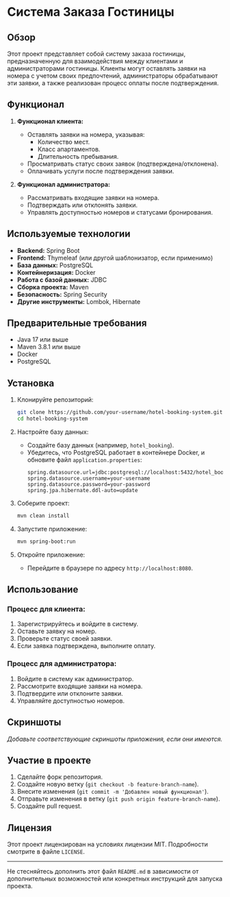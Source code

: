 # Система Заказа Гостиницы

## Обзор
Этот проект представляет собой систему заказа гостиницы, предназначенную для взаимодействия между клиентами и администраторами гостиницы. Клиенты могут оставлять заявки на номера с учетом своих предпочтений, администраторы обрабатывают эти заявки, а также реализован процесс оплаты после подтверждения.

## Функционал
1. **Функционал клиента:**
    - Оставлять заявки на номера, указывая:
        - Количество мест.
        - Класс апартаментов.
        - Длительность пребывания.
    - Просматривать статус своих заявок (подтверждена/отклонена).
    - Оплачивать услуги после подтверждения заявки.

2. **Функционал администратора:**
    - Рассматривать входящие заявки на номера.
    - Подтверждать или отклонять заявки.
    - Управлять доступностью номеров и статусами бронирования.

## Используемые технологии
- **Backend:** Spring Boot
- **Frontend:** Thymeleaf (или другой шаблонизатор, если применимо)
- **База данных:** PostgreSQL
- **Контейнеризация:** Docker
- **Работа с базой данных:** JDBC
- **Сборка проекта:** Maven
- **Безопасность:** Spring Security
- **Другие инструменты:** Lombok, Hibernate

## Предварительные требования
- Java 17 или выше
- Maven 3.8.1 или выше
- Docker
- PostgreSQL

## Установка
1. Клонируйте репозиторий:
   ```bash
   git clone https://github.com/your-username/hotel-booking-system.git
   cd hotel-booking-system
   ```

2. Настройте базу данных:
    - Создайте базу данных (например, `hotel_booking`).
    - Убедитесь, что PostgreSQL работает в контейнере Docker, и обновите файл `application.properties`:
      ```properties
      spring.datasource.url=jdbc:postgresql://localhost:5432/hotel_booking
      spring.datasource.username=your-username
      spring.datasource.password=your-password
      spring.jpa.hibernate.ddl-auto=update
      ```

3. Соберите проект:
   ```bash
   mvn clean install
   ```

4. Запустите приложение:
   ```bash
   mvn spring-boot:run
   ```

5. Откройте приложение:
    - Перейдите в браузере по адресу `http://localhost:8080`.

## Использование
### Процесс для клиента:
1. Зарегистрируйтесь и войдите в систему.
2. Оставьте заявку на номер.
3. Проверьте статус своей заявки.
4. Если заявка подтверждена, выполните оплату.

### Процесс для администратора:
1. Войдите в систему как администратор.
2. Рассмотрите входящие заявки на номера.
3. Подтвердите или отклоните заявки.
4. Управляйте доступностью номеров.

## Скриншоты
*Добавьте соответствующие скриншоты приложения, если они имеются.*

## Участие в проекте
1. Сделайте форк репозитория.
2. Создайте новую ветку (`git checkout -b feature-branch-name`).
3. Внесите изменения (`git commit -m 'Добавлен новый функционал'`).
4. Отправьте изменения в ветку (`git push origin feature-branch-name`).
5. Создайте pull request.

## Лицензия
Этот проект лицензирован на условиях лицензии MIT. Подробности смотрите в файле `LICENSE`.

---
Не стесняйтесь дополнить этот файл `README.md` в зависимости от дополнительных возможностей или конкретных инструкций для запуска проекта.
